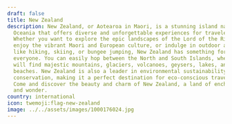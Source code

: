 ```yaml
---
draft: false
title: New Zealand
description: New Zealand, or Aotearoa in Maori, is a stunning island nation in
  Oceania that offers diverse and unforgettable experiences for travelers.
  Whether you want to explore the epic landscapes of the Lord of the Rings,
  enjoy the vibrant Maori and European culture, or indulge in outdoor adventures
  like hiking, skiing, or bungee jumping, New Zealand has something for
  everyone. You can easily hop between the North and South Islands, where you
  will find majestic mountains, glaciers, volcanoes, geysers, lakes, and
  beaches. New Zealand is also a leader in environmental sustainability and
  conservation, making it a perfect destination for eco-conscious travelers.
  Come and discover the beauty and charm of New Zealand, a land of enchantment
  and wonder.
country: international
icon: twemoji:flag-new-zealand
image: ../../assets/images/1000176024.jpg
---
```

